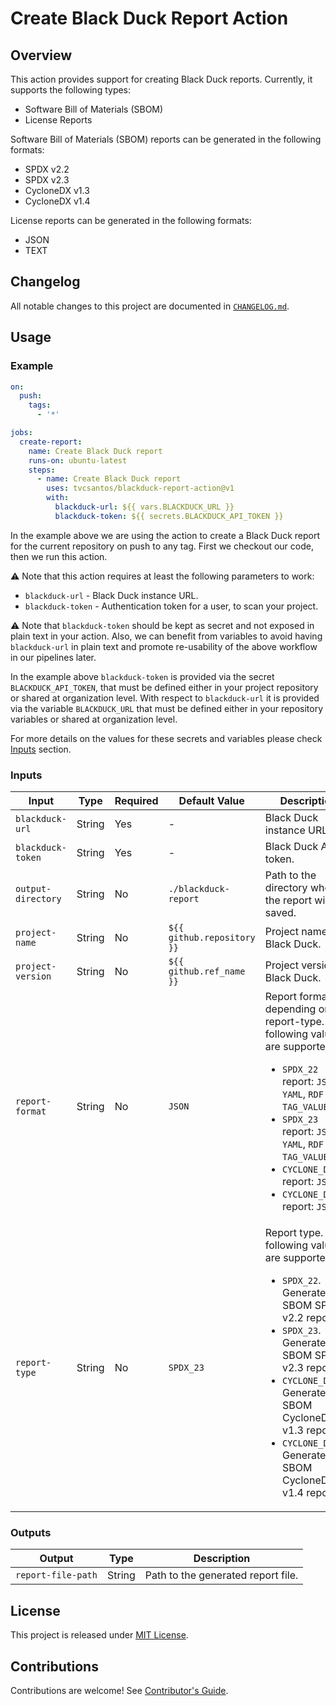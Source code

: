 # Create Black Duck Report Action

## Overview

This action provides support for creating Black Duck reports. Currently, it supports the following types:

- Software Bill of Materials (SBOM)
- License Reports

Software Bill of Materials (SBOM) reports can be generated in the following formats:
- SPDX v2.2
- SPDX v2.3
- CycloneDX v1.3
- CycloneDX v1.4

License reports can be generated in the following formats:
- JSON
- TEXT

## Changelog

All notable changes to this project are documented in [`CHANGELOG.md`](CHANGELOG.md).

## Usage

### Example

```yaml
on:
  push:
    tags:
      - '*'

jobs:
  create-report:
    name: Create Black Duck report 
    runs-on: ubuntu-latest
    steps:
      - name: Create Black Duck report
        uses: tvcsantos/blackduck-report-action@v1
        with:
          blackduck-url: ${{ vars.BLACKDUCK_URL }}
          blackduck-token: ${{ secrets.BLACKDUCK_API_TOKEN }}
```

In the example above we are using the action to create a Black Duck report for the current repository on push to any
tag. First we checkout our code, then we run this action.

⚠️ Note that this action requires at least the following parameters to work:

- `blackduck-url` - Black Duck instance URL.
- `blackduck-token` - Authentication token for a user, to scan your project.

⚠️ Note that `blackduck-token` should be kept as secret and not exposed in plain text in your action. Also, we can
benefit from variables to avoid having `blackduck-url` in plain text and promote re-usability of the above workflow in
our pipelines later.

In the example above `blackduck-token` is provided via the secret `BLACKDUCK_API_TOKEN`, that must be defined either in
your project repository or shared at organization level. With respect to `blackduck-url` it is provided via the variable
`BLACKDUCK_URL` that must be defined either in your repository variables or shared at organization level.

For more details on the values for these secrets and variables please check [Inputs](#inputs) section.

### Inputs

| Input              | Type   | Required | Default Value              | Description                                                                                                                                                                                                                                                                                          |
|--------------------|--------|----------|----------------------------|------------------------------------------------------------------------------------------------------------------------------------------------------------------------------------------------------------------------------------------------------------------------------------------------------|
| `blackduck-url`    | String | Yes      | -                          | Black Duck instance URL.                                                                                                                                                                                                                                                                             |
| `blackduck-token`  | String | Yes      | -                          | Black Duck API token.                                                                                                                                                                                                                                                                                |
| `output-directory` | String | No       | `./blackduck-report`       | Path to the directory where the report will be saved.                                                                                                                                                                                                                                                |
| `project-name`     | String | No       | `${{ github.repository }}` | Project name in Black Duck.                                                                                                                                                                                                                                                                          |
| `project-version`  | String | No       | `${{ github.ref_name }}`   | Project version in Black Duck.                                                                                                                                                                                                                                                                       |
| `report-format`    | String | No       | `JSON`                     | Report format depending on report-type. The following values are supported:<ul><li>`SPDX_22` report: `JSON`, `YAML`, `RDF` or `TAG_VALUE`.</li><li>`SPDX_23` report: `JSON`, `YAML`, `RDF` or `TAG_VALUE`.</li><li>`CYCLONE_DX_13` report: `JSON`.</li><li>`CYCLONE_DX_14` report: `JSON`.</li></ul> |
| `report-type`      | String | No       | `SPDX_23`                  | Report type. The following values are supported:<ul><li>`SPDX_22`. Generate a SBOM SPDX v2.2 report.</li><li>`SPDX_23`. Generate a SBOM SPDX v2.3 report.</li><li>`CYCLONE_DX_13`. Generate a SBOM CycloneDX v1.3 report.</li><li>`CYCLONE_DX_14`. Generate a SBOM CycloneDX v1.4 report.</li></ul>  |

### Outputs

| Output             | Type   | Description                        |
|--------------------|--------|------------------------------------|
| `report-file-path` | String | Path to the generated report file. |

## License

This project is released under [MIT License](LICENSE.md).

## Contributions

Contributions are welcome! See [Contributor's Guide](CONTRIBUTING.md).
